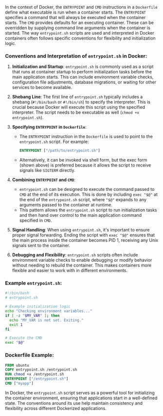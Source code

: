 In the context of Docker, the `ENTRYPOINT` and `CMD` instructions in a `Dockerfile` define what executable is run when a container starts. The `ENTRYPOINT` specifies a command that will always be executed when the container starts. The `CMD` provides defaults for an executing container. These can be overridden by supplying command line arguments when the container is started. The way `entrypoint.sh` scripts are used and interpreted in Docker containers often follows specific conventions for flexibility and initialization logic.

### Conventions and Interpretation of `entrypoint.sh` in Docker:

1. **Initialization and Startup**: `entrypoint.sh` is commonly used as a script that runs at container startup to perform initialization tasks before the main application starts. This can include environment variable checks, configuration file adjustments, database migrations, or waiting for other services to become available.

2. **Shebang Line**: The first line of `entrypoint.sh` typically includes a shebang (`#!/bin/bash` or `#!/bin/sh`) to specify the interpreter. This is crucial because Docker will execute this script using the specified interpreter. The script needs to be executable as well (`chmod +x entrypoint.sh`).

3. **Specifying `ENTRYPOINT` in `Dockerfile`**:
   - The `ENTRYPOINT` instruction in the `Dockerfile` is used to point to the `entrypoint.sh` script. For example:
     ```Dockerfile
     ENTRYPOINT ["/path/to/entrypoint.sh"]
     ```
   - Alternatively, it can be invoked via shell form, but the exec form (shown above) is preferred because it allows the script to receive signals like `SIGTERM` directly.

4. **Combining `ENTRYPOINT` and `CMD`**:
   - `entrypoint.sh` can be designed to execute the command passed to `CMD` at the end of its execution. This is done by including `exec "$@"` at the end of the `entrypoint.sh` script, where `"$@"` expands to any arguments passed to the container at runtime.
   - This pattern allows the `entrypoint.sh` script to run initialization tasks and then hand over control to the main application command specified in `CMD`.

5. **Signal Handling**: When using `entrypoint.sh`, it's important to ensure proper signal forwarding. Ending the script with `exec "$@"` ensures that the main process inside the container becomes PID 1, receiving any Unix signals sent to the container.

6. **Debugging and Flexibility**: `entrypoint.sh` scripts often include environment variable checks to enable debugging or modify behavior without needing to rebuild the container. This makes containers more flexible and easier to work with in different environments.

### Example `entrypoint.sh`:

```bash
#!/bin/bash
# entrypoint.sh

# Example initialization logic
echo "Checking environment variables..."
if [ -z "$MY_VAR" ]; then
  echo "MY_VAR is not set. Exiting."
  exit 1
fi

# Execute the CMD
exec "$@"
```

### Dockerfile Example:

```Dockerfile
FROM ubuntu
COPY entrypoint.sh /entrypoint.sh
RUN chmod +x /entrypoint.sh
ENTRYPOINT ["/entrypoint.sh"]
CMD ["myapp"]
```

In Docker, the `entrypoint.sh` script serves as a powerful tool for initializing the container environment, ensuring that applications start in a well-defined state. The conventions around its use help maintain consistency and flexibility across different Dockerized applications.